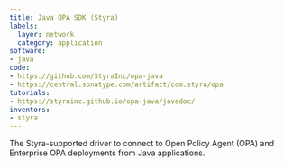 ```yaml
---
title: Java OPA SDK (Styra)
labels:
  layer: network
  category: application
software:
- java
code:
- https://github.com/StyraInc/opa-java
- https://central.sonatype.com/artifact/com.styra/opa
tutorials:
- https://styrainc.github.io/opa-java/javadoc/
inventors:
- styra
---
```


The Styra-supported driver to connect to Open Policy Agent (OPA) and Enterprise
OPA deployments from Java applications.